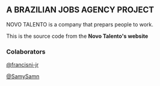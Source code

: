 ## A BRAZILIAN JOBS AGENCY PROJECT

NOVO TALENTO is a company that prepars people to work.

This is the source code from the __Novo Talento's website__

### Colaborators

 [@francisni-jr](https://www.github.com/francisni-jr)

 [@SamySamn](https://www.github.com/SamySamn)
